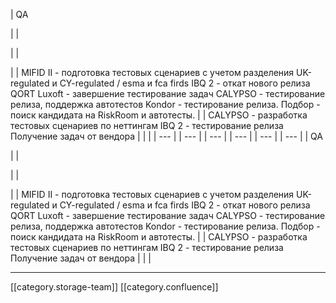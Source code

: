 





| QA

 | 
| 

 | 
|  

 | 
| MIFID II - подготовка тестовых сценариев с учетом разделения UK-regulated и CY-regulated / esma и fca firds IBQ 2 - откат нового релиза QORT Luxoft - завершение тестирование задач CALYPSO - тестирование релиза, поддержка автотестов Kondor - тестирование релиза. Подбор - поиск кандидата на RiskRoom и автотесты. | 
| CALYPSO - разработка тестовых сценариев по неттингам IBQ 2 - тестирование релиза Получение задач от вендора | 
|  | 
|  --- | 
|  --- | 
|  --- | 
|  --- | 
|  --- | 
|  --- | 
| QA

 | 
| 

 | 
|  

 | 
| MIFID II - подготовка тестовых сценариев с учетом разделения UK-regulated и CY-regulated / esma и fca firds IBQ 2 - откат нового релиза QORT Luxoft - завершение тестирование задач CALYPSO - тестирование релиза, поддержка автотестов Kondor - тестирование релиза. Подбор - поиск кандидата на RiskRoom и автотесты. | 
| CALYPSO - разработка тестовых сценариев по неттингам IBQ 2 - тестирование релиза Получение задач от вендора | 
|  | 







*****

[[category.storage-team]] 
[[category.confluence]] 
